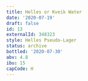 ```yaml
---
title: Helles or Kveik Water
date: '2020-07-19'
draft: false
id: 13
externalId: 348323
style: Helles Pseudo-Lager
status: archive
bottled: '2020-07-30'
abv: 4.8
ibu: 15
capCode: H
---
```

